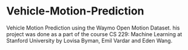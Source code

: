 # Vehicle-Motion-Prediction
Vehicle Motion Prediction using the Waymo Open Motion Dataset. his project was done as a part of the course CS 229: Machine Learning at Stanford University by Lovisa Byman, Emil Vardar and Eden Wang.
